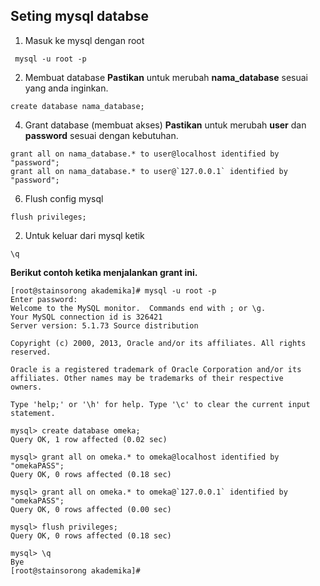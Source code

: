 ## Seting mysql databse
1. Masuk ke mysql dengan root
```
 mysql -u root -p
 ``` 
 2. Membuat database
**Pastikan** untuk merubah **nama_database** sesuai yang anda inginkan.
```
create database nama_database;
``` 
 4. Grant database (membuat akses)
**Pastikan** untuk merubah **user** dan **password** sesuai dengan kebutuhan.
```
grant all on nama_database.* to user@localhost identified by "password";
grant all on nama_database.* to user@`127.0.0.1` identified by "password";
```
 6. Flush config mysql
```
flush privileges;
```
2. Untuk keluar dari mysql ketik
```
\q
```

**Berikut contoh ketika menjalankan grant ini.**
```
[root@stainsorong akademika]# mysql -u root -p
Enter password:
Welcome to the MySQL monitor.  Commands end with ; or \g.
Your MySQL connection id is 326421
Server version: 5.1.73 Source distribution

Copyright (c) 2000, 2013, Oracle and/or its affiliates. All rights reserved.

Oracle is a registered trademark of Oracle Corporation and/or its
affiliates. Other names may be trademarks of their respective
owners.

Type 'help;' or '\h' for help. Type '\c' to clear the current input statement.

mysql> create database omeka;
Query OK, 1 row affected (0.02 sec)

mysql> grant all on omeka.* to omeka@localhost identified by "omekaPASS";
Query OK, 0 rows affected (0.18 sec)

mysql> grant all on omeka.* to omeka@`127.0.0.1` identified by "omekaPASS";
Query OK, 0 rows affected (0.00 sec)

mysql> flush privileges;
Query OK, 0 rows affected (0.18 sec)

mysql> \q
Bye
[root@stainsorong akademika]#
```

